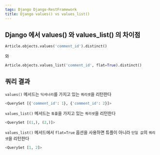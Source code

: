 ```yaml
---
tags: Django Django-RestFramework
title: Django values() vs values_list()
---
```

## Django 에서 values() 와 values_list() 의 차이점

``` python
Article.objects.values('comment_id').distinct()
```

와

``` python
Article.objects.values_list('comment_id', flat=True).distinct()
```

## 쿼리 결과
`values()` 메서드는 `딕셔너리`를 가지고 있는 `쿼리셋`을 리턴한다
``` python
<QuerySet [{'comment_id': 1}, {'comment_id': 2}]>
```

`values_list()` 메서드는 `튜플`을 가지고 있는 `쿼리셋`을 리턴한다
``` python
<QuerySet [(1,), (2,)]>
```

`values_list()` 메서드에서 `flat=True` 옵션을 사용하면 튜플이 아니라 `단일 값`의 `쿼리셋`을 리턴한다
``` python
<QuerySet [1, 2]>
```